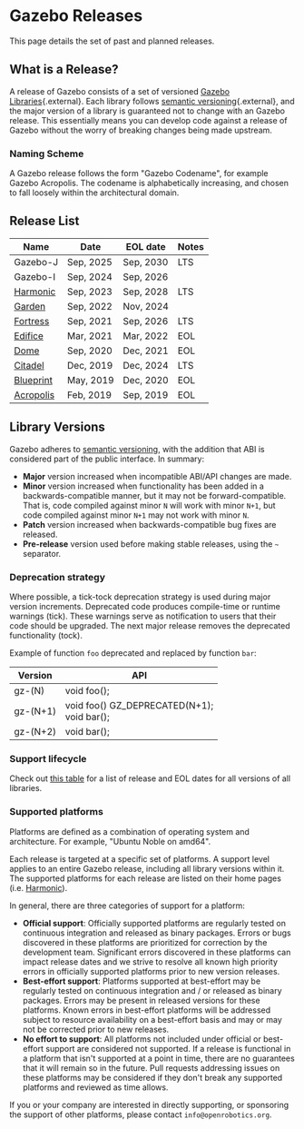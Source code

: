# Gazebo Releases

This page details the set of past and planned releases.

## What is a Release?

A release of Gazebo consists of a set of versioned [Gazebo Libraries](/libs){.external}. Each library follows [semantic versioning](https://semver.org){.external}, and the major version of a library is guaranteed not to change with an Gazebo release. This essentially means you can develop code against a release of Gazebo without the worry of breaking changes being made upstream.

### Naming Scheme

A Gazebo release follows the form "Gazebo Codename", for example Gazebo Acropolis. The codename is alphabetically increasing, and chosen to fall loosely within the architectural domain.

## Release List

| Name                                                     | Date      | EOL date  | Notes |
|----------------------------------------------------------|-----------|-----------|-------|
| Gazebo-J                                                 | Sep, 2025 | Sep, 2030 | LTS   |
| Gazebo-I                                                 | Sep, 2024 | Sep, 2026 |       |
| [Harmonic](https://gazebosim.org/docs/harmonic)          | Sep, 2023 | Sep, 2028 | LTS   |
| [Garden](https://gazebosim.org/docs/garden)              | Sep, 2022 | Nov, 2024 |       |
| [Fortress](https://gazebosim.org/docs/fortress)          | Sep, 2021 | Sep, 2026 | LTS   |
| [Edifice](https://gazebosim.org/docs/edifice)            | Mar, 2021 | Mar, 2022 | EOL   |
| [Dome](https://gazebosim.org/docs/dome)                  | Sep, 2020 | Dec, 2021 | EOL   |
| [Citadel](https://gazebosim.org/docs/citadel)            | Dec, 2019 | Dec, 2024 | LTS   |
| [Blueprint](https://gazebosim.org/docs/blueprint)        | May, 2019 | Dec, 2020 | EOL   |
| [Acropolis](https://gazebosim.org/docs/acropolis)        | Feb, 2019 | Sep, 2019 | EOL   |

## Library Versions

Gazebo adheres to [semantic versioning](https://semver.org), with the
addition that ABI is considered part of the public interface. In summary:

* **Major** version increased when incompatible ABI/API changes are made.
* **Minor** version increased when functionality has been added in a
  backwards-compatible manner, but it may not be forward-compatible. That is,
  code compiled against minor `N` will work with minor `N+1`, but code compiled
  against minor `N+1` may not work with minor `N`.
* **Patch** version increased when backwards-compatible bug fixes are released.
* **Pre-release** version used before making stable releases, using the `~`
  separator.

### Deprecation strategy

Where possible, a tick-tock deprecation strategy is used during major version
increments. Deprecated code produces compile-time or runtime warnings (tick).
These warnings serve as notification to users that their code should be upgraded.
The next major release removes the deprecated functionality (tock).

Example of function `foo` deprecated and replaced by function `bar`:

Version     | API
----------- | ---
gz-(N)     | void foo();
gz-(N+1)   | void foo() GZ_DEPRECATED(N+1); <br> void bar();
gz-(N+2)   | void bar();

### Support lifecycle

Check out [this table](https://github.com/gazebosim/docs/blob/master/tools/versions.md)
for a list of release and EOL dates for all versions of all libraries.

### Supported platforms

Platforms are defined as a combination of operating system and architecture.
For example, "Ubuntu Noble on amd64".

Each release is targeted at a specific set of platforms. A support level applies
to an entire Gazebo release, including all library versions within it. The
supported platforms for each release are listed on their home pages (i.e.
[Harmonic](https://gazebosim.org/docs/harmonic)).

In general, there are three categories of support for a platform:

* **Official support**: Officially supported platforms are regularly tested on
  continuous integration and released as binary packages. Errors or bugs
  discovered in these platforms are prioritized for correction by the
  development team. Significant errors discovered in these platforms can impact
  release dates and we strive to resolve all known high priority errors in
  officially supported platforms prior to new version releases.
* **Best-effort support**: Platforms supported at best-effort may be regularly
  tested on continuous integration and / or released as binary packages. Errors
  may be present in released versions for these platforms. Known errors in
  best-effort platforms will be addressed subject to resource availability on a
  best-effort basis and may or may not be corrected prior to new releases.
* **No effort to support**: All platforms not included under official or
  best-effort support are considered not supported. If a release is functional
  in a platform that isn't supported at a point in time, there are no guarantees
  that it will remain so in the future. Pull requests addressing issues on these
  platforms may be considered if they don't break any supported platforms and
  reviewed as time allows.

If you or your company are interested in directly supporting, or
sponsoring the support of other platforms, please contact
`info@openrobotics.org`.

